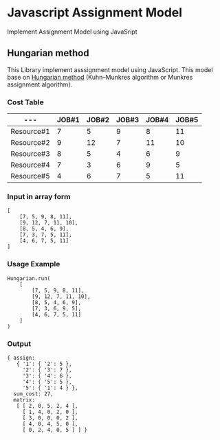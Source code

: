 # Javascript Assignment Model
Implement Assignment Model using JavaSript

## Hungarian method
This Library implement asssignment model using JavaScript. 
This model base on [Hungarian method](https://en.wikipedia.org/wiki/Hungarian_algorithm) 
(Kuhn–Munkres algorithm or Munkres assignment algorithm).

### Cost Table
--- | JOB#1 | JOB#2 | JOB#3 | JOB#4 | JOB#5
--- | --- | --- | --- | --- | ---
Resource#1 | 7 | 5 | 9 | 8 | 11
Resource#2 | 9 | 12 | 7 | 11 | 10
Resource#3 | 8 | 5 | 4 | 6 | 9
Resource#4 | 7 | 3 | 6 | 9 | 5
Resource#5 | 4 | 6 | 7 | 5 | 11


### Input in array form
```
[
    [7, 5, 9, 8, 11],
    [9, 12, 7, 11, 10],
    [8, 5, 4, 6, 9],
    [7, 3, 7, 5, 11],
    [4, 6, 7, 5, 11]
]
```

### Usage Example
```
Hungarian.run(
    [
        [7, 5, 9, 8, 11],
        [9, 12, 7, 11, 10],
        [8, 5, 4, 6, 9],
        [7, 3, 6, 9, 5],
        [4, 6, 7, 5, 11]
    ]
)
```


### Output
```
{ assign:
   { '1': { '2': 5 },
     '2': { '3': 7 },
     '3': { '4': 6 },
     '4': { '5': 5 },
     '5': { '1': 4 } },
  sum_cost: 27,
  matrix:
   [ [ 2, 0, 5, 2, 4 ],
     [ 1, 4, 0, 2, 0 ],
     [ 3, 0, 0, 0, 2 ],
     [ 4, 0, 4, 5, 0 ],
     [ 0, 2, 4, 0, 5 ] ] }
```
